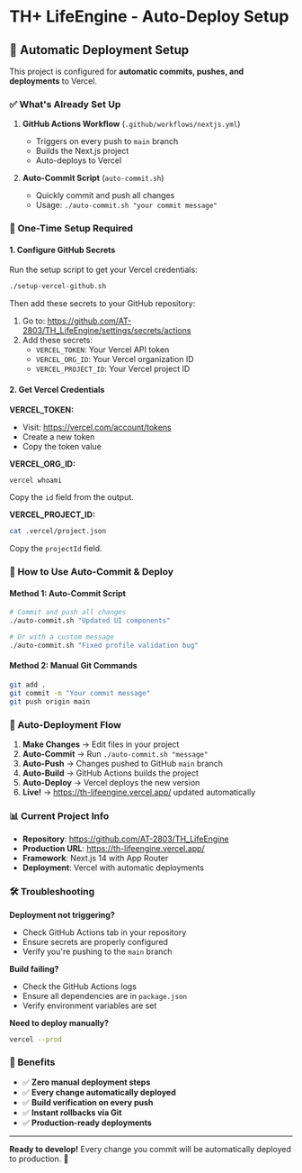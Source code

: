 # TH+ LifeEngine - Auto-Deploy Setup

## 🚀 Automatic Deployment Setup

This project is configured for **automatic commits, pushes, and deployments** to Vercel.

### ✅ What's Already Set Up

1. **GitHub Actions Workflow** (`.github/workflows/nextjs.yml`)
   - Triggers on every push to `main` branch
   - Builds the Next.js project
   - Auto-deploys to Vercel

2. **Auto-Commit Script** (`auto-commit.sh`)
   - Quickly commit and push all changes
   - Usage: `./auto-commit.sh "your commit message"`

### 🔧 One-Time Setup Required

#### 1. Configure GitHub Secrets

Run the setup script to get your Vercel credentials:

```bash
./setup-vercel-github.sh
```

Then add these secrets to your GitHub repository:

1. Go to: https://github.com/AT-2803/TH_LifeEngine/settings/secrets/actions
2. Add these secrets:
   - `VERCEL_TOKEN`: Your Vercel API token
   - `VERCEL_ORG_ID`: Your Vercel organization ID
   - `VERCEL_PROJECT_ID`: Your Vercel project ID

#### 2. Get Vercel Credentials

**VERCEL_TOKEN:**
- Visit: https://vercel.com/account/tokens
- Create a new token
- Copy the token value

**VERCEL_ORG_ID:**
```bash
vercel whoami
```
Copy the `id` field from the output.

**VERCEL_PROJECT_ID:**
```bash
cat .vercel/project.json
```
Copy the `projectId` field.

### 📝 How to Use Auto-Commit & Deploy

#### Method 1: Auto-Commit Script
```bash
# Commit and push all changes
./auto-commit.sh "Updated UI components"

# Or with a custom message
./auto-commit.sh "Fixed profile validation bug"
```

#### Method 2: Manual Git Commands
```bash
git add .
git commit -m "Your commit message"
git push origin main
```

### 🔄 Auto-Deployment Flow

1. **Make Changes** → Edit files in your project
2. **Auto-Commit** → Run `./auto-commit.sh "message"`
3. **Auto-Push** → Changes pushed to GitHub `main` branch
4. **Auto-Build** → GitHub Actions builds the project
5. **Auto-Deploy** → Vercel deploys the new version
6. **Live!** → https://th-lifeengine.vercel.app/ updated automatically

### 📊 Current Project Info

- **Repository**: https://github.com/AT-2803/TH_LifeEngine
- **Production URL**: https://th-lifeengine.vercel.app/
- **Framework**: Next.js 14 with App Router
- **Deployment**: Vercel with automatic deployments

### 🛠️ Troubleshooting

**Deployment not triggering?**
- Check GitHub Actions tab in your repository
- Ensure secrets are properly configured
- Verify you're pushing to the `main` branch

**Build failing?**
- Check the GitHub Actions logs
- Ensure all dependencies are in `package.json`
- Verify environment variables are set

**Need to deploy manually?**
```bash
vercel --prod
```

### 🎯 Benefits

- ✅ **Zero manual deployment steps**
- ✅ **Every change automatically deployed**
- ✅ **Build verification on every push**
- ✅ **Instant rollbacks via Git**
- ✅ **Production-ready deployments**

---

**Ready to develop!** Every change you commit will be automatically deployed to production. 🚀
